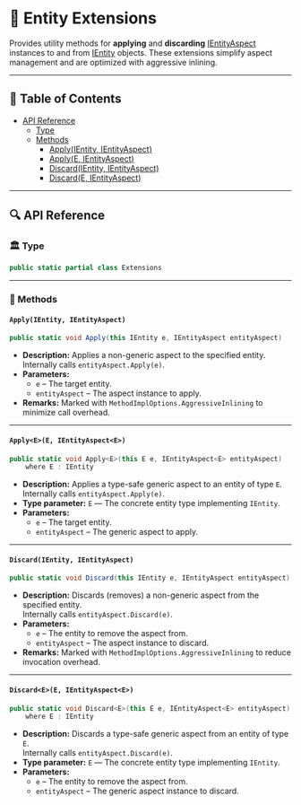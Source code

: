# 🧩 Entity Extensions

Provides utility methods for **applying** and **discarding** [IEntityAspect](../Aspects/IEntityAspect.md) instances to
and from [IEntity](../Entities/IEntity.md) objects. These extensions simplify aspect management and are optimized with
aggressive inlining.

---

## 📑 Table of Contents

- [API Reference](#-api-reference)
    - [Type](#-type)
    - [Methods](#-methods)
        - [Apply(IEntity, IEntityAspect)](#applyientity-ientityaspect)
        - [Apply<E>(E, IEntityAspect<E>)](#applyee-ientityaspecte)
        - [Discard(IEntity, IEntityAspect)](#discardientity-ientityaspect)
        - [Discard<E>(E, IEntityAspect<E>)](#discardee-ientityaspecte)

---

## 🔍 API Reference

### 🏛️ Type

```csharp
public static partial class Extensions
```

---

### 🏹 Methods

#### `Apply(IEntity, IEntityAspect)`

```csharp
public static void Apply(this IEntity e, IEntityAspect entityAspect)
```

- **Description:** Applies a non-generic aspect to the specified entity.  
  Internally calls `entityAspect.Apply(e)`.
- **Parameters:**
    - `e` – The target entity.
    - `entityAspect` – The aspect instance to apply.
- **Remarks:** Marked with `MethodImplOptions.AggressiveInlining` to minimize call overhead.

---

#### `Apply<E>(E, IEntityAspect<E>)`

```csharp
public static void Apply<E>(this E e, IEntityAspect<E> entityAspect)
    where E : IEntity
````

- **Description:** Applies a type-safe generic aspect to an entity of type `E`.  
  Internally calls `entityAspect.Apply(e)`.
- **Type parameter:** `E` — The concrete entity type implementing `IEntity`.
- **Parameters:**
    - `e` – The target entity.
    - `entityAspect` – The generic aspect to apply.

---

#### `Discard(IEntity, IEntityAspect)`

```csharp
public static void Discard(this IEntity e, IEntityAspect entityAspect)
````

- **Description:** Discards (removes) a non-generic aspect from the specified entity.  
  Internally calls `entityAspect.Discard(e)`.
- **Parameters:**
    - `e` – The entity to remove the aspect from.
    - `entityAspect` – The aspect instance to discard.
- **Remarks:** Marked with `MethodImplOptions.AggressiveInlining` to reduce invocation overhead.

---

#### `Discard<E>(E, IEntityAspect<E>)`

```csharp
public static void Discard<E>(this E e, IEntityAspect<E> entityAspect)
    where E : IEntity
````

- **Description:** Discards a type-safe generic aspect from an entity of type `E`.  
  Internally calls `entityAspect.Discard(e)`.
- **Type parameter:** `E` — The concrete entity type implementing `IEntity`.
- **Parameters:**
    - `e` – The entity to remove the aspect from.
    - `entityAspect` – The generic aspect instance to discard.